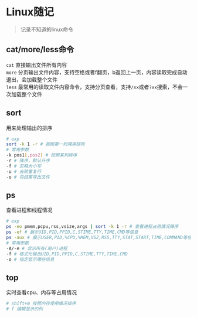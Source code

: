 # Linux随记

> 记录不知道的linux命令

## cat/more/less命令

`cat` 直接输出文件所有内容  
`more` 分页输出文件内容，支持空格或者f翻页，b返回上一页，内容读取完成自动退出，会加载整个文件  
`less` 最常用的读取文件内容命令，支持分页查看，支持`/xx`或者`?xx`搜索，不会一次加载整个文件  

## sort

用来处理输出的排序

```bash
# exp
sort -k 1 -r # 按照第一列降序排列
# 常用参数
-k pos1[,pos2] # 按照某列排序
-r # 降序，默认升序
-f # 忽略大小写
-u # 去除重复行
-o # 将结果导出文件
```

## ps

查看进程和线程情况

```bash
# exp
ps -eo pmem,pcpu,rss,vsize,args | sort -k 1 -r # 查看进程占用情况降序
ps -ef # 展示UID,PID,PPID,C,STIME,TTY,TIME,CMD等信息
ps -aux # 展示USER,PID,%CPU,%MEM,VSZ,RSS,TTY,STAT,START,TIME,COMMAND等信息
# 常用参数
-A/-e # 显示所有(用户)进程
-f # 格式化输出UID,PID,PPID,C,STIME,TTY,TIME,CMD
-o # 指定显示哪些信息
```

## top

实时查看cpu、内存等占用情况

```bash
# shift+m 按照内存使用情况排序
# f 编辑显示的列
```
